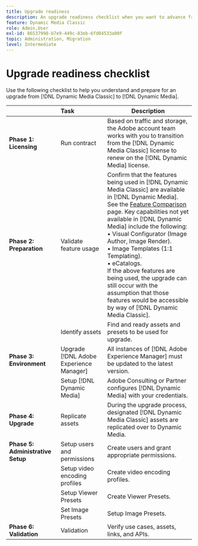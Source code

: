 ```yaml
---
title: Upgrade readiness
description: An upgrade readiness checklist when you want to advance from [!DNL Adobe Dynamic Media Classic] to [!DNL Dynamic Media] on [!DNL Adobe Experience Manager].
feature: Dynamic Media Classic
role: Admin,User
exl-id: 86537998-b7e9-449c-83eb-6fd04533a00f
topic: Administration, Migration
level: Intermediate
---
```

# Upgrade readiness checklist

Use the following checklist to help you understand and prepare for an upgrade from [!DNL Dynamic Media Classic] to [!DNL Dynamic Media].

|  | Task | Description |
| :--- | :--- | --- |
| **Phase 1: Licensing**  | Run contract  | Based on traffic and storage, the Adobe account team works with you to transition from the [!DNL Dynamic Media Classic] license to renew on the [!DNL Dynamic Media] license. |
| **Phase 2: Preparation** | Validate feature usage  | Confirm that the features being used in [!DNL Dynamic Media Classic] are available in [!DNL Dynamic Media]. See the [Feature Comparison](/help/using/upgrade-feature-comparison.md) page. Key capabilities not yet available in [!DNL Dynamic Media] include the following:<br>&bull; Visual Configurator (Image Author, Image Render).<br>&bull; Image Templates (1:1 Templating).<br>&bull; eCatalogs.<br>If the above features are being used, the upgrade can still occur with the assumption that those features would be accessible by way of [!DNL Dynamic Media Classic]. |
|   | Identify assets | Find and ready assets and presets to be used for upgrade. |
| **Phase 3: Environment**  | Upgrade [!DNL Adobe Experience Manager] | All instances of [!DNL Adobe Experience Manager] must be updated to the latest version. |
|   | Setup [!DNL Dynamic Media] | Adobe Consulting or Partner configures [!DNL Dynamic Media] with your credentials. |
| **Phase 4: Upgrade** | Replicate assets | During the upgrade process, designated [!DNL Dynamic Media Classic] assets are replicated over to Dynamic Media. |
| **Phase 5: Administrative Setup**  | Setup users and permissions | Create users and grant appropriate permissions. |
|   | Setup video encoding profiles | Create video encoding profiles. |
|   | Setup Viewer Presets | Create Viewer Presets. |
|   | Set Image Presets | Setup Image Presets. |
| **Phase 6: Validation** | Validation | Verify use cases, assets, links, and APIs. |

